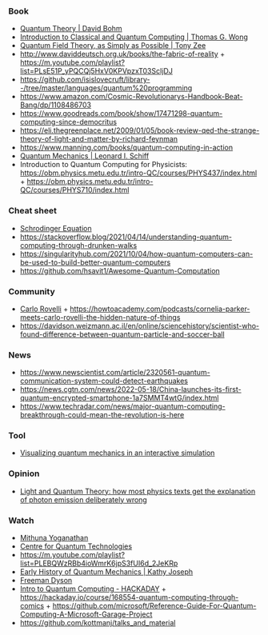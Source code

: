 ### Book

- [Quantum Theory | David Bohm](https://m.youtube.com/watch?v=-bf9rxkBUHc&lc=UgxtGTVegzpRLat0LGZ4AaABAg)
- [Introduction to Classical and Quantum Computing | Thomas G. Wong](https://www.thomaswong.net/introduction-to-classical-and-quantum-computing-1e3p.pdf)
- [Quantum Field Theory, as Simply as Possible | Tony Zee](https://twitter.com/curiouswavefn/status/1553186104987111425)
- http://www.daviddeutsch.org.uk/books/the-fabric-of-reality + https://m.youtube.com/playlist?list=PLsE51P_yPQCQj5HxV0KPVpzxT03ScIjDJ
- https://github.com/isislovecruft/library--/tree/master/languages/quantum%20programming
- https://www.amazon.com/Cosmic-Revolutionarys-Handbook-Beat-Bang/dp/1108486703
- https://www.goodreads.com/book/show/17471298-quantum-computing-since-democritus
- https://eli.thegreenplace.net/2009/01/05/book-review-qed-the-strange-theory-of-light-and-matter-by-richard-feynman
- https://www.manning.com/books/quantum-computing-in-action
- [Quantum Mechanics | Leonard I. Schiff](https://twitter.com/curiouswavefn/status/1621578536128741377)
- Introduction to Quantum Computing for Physicists: https://obm.physics.metu.edu.tr/intro-QC/courses/PHYS437/index.html + https://obm.physics.metu.edu.tr/intro-QC/courses/PHYS710/index.html 

### Cheat sheet

- [Schrodinger Equation](http://hyperphysics.phy-astr.gsu.edu/hbase/quantum/schr.html)
- https://stackoverflow.blog/2021/04/14/understanding-quantum-computing-through-drunken-walks
- https://singularityhub.com/2021/10/04/how-quantum-computers-can-be-used-to-build-better-quantum-computers
- https://github.com/hsavit1/Awesome-Quantum-Computation

### Community

- [Carlo Rovelli](https://www.cpt.univ-mrs.fr/~rovelli) + https://howtoacademy.com/podcasts/cornelia-parker-meets-carlo-rovelli-the-hidden-nature-of-things
- https://davidson.weizmann.ac.il/en/online/sciencehistory/scientist-who-found-difference-between-quantum-particle-and-soccer-ball

### News

- https://www.newscientist.com/article/2320561-quantum-communication-system-could-detect-earthquakes
- https://news.cgtn.com/news/2022-05-18/China-launches-its-first-quantum-encrypted-smartphone-1a7SMMT4wtG/index.html
- https://www.techradar.com/news/major-quantum-computing-breakthrough-could-mean-the-revolution-is-here

### Tool

- [Visualizing quantum mechanics in an interactive simulation](https://lab.quantumflytrap.com/lab)

### Opinion

- [Light and Quantum Theory: how most physics texts get the explanation of photon emission deliberately wrong](https://www.bretthall.org/light)

### Watch

- [Mithuna Yoganathan](https://m.youtube.com/user/LookingGlassUniverse/about)
- [Centre for Quantum Technologies](https://m.youtube.com/c/quantumlah/playlists)
- https://m.youtube.com/playlist?list=PLEBQWzRBb4ioWmrK6jpS3fUI6d_2JeKRp
- [Early History of Quantum Mechanics | Kathy Joseph](https://m.youtube.com/playlist?list=PLepnjl2hm9tG2VXMd1edYxATvFdA3hcLP)
- [Freeman Dyson](https://m.youtube.com/playlist?list=PLVV0r6CmEsFzDA6mtmKQEgWfcIu49J4nN)
- [Intro to Quantum Computing - HACKADAY](https://m.youtube.com/playlist?list=PL_tws4AXg7avHFquKAB6q6cep2pnueLpM) + https://hackaday.io/course/168554-quantum-computing-through-comics + https://github.com/microsoft/Reference-Guide-For-Quantum-Computing-A-Microsoft-Garage-Project
- https://github.com/kottmanj/talks_and_material
